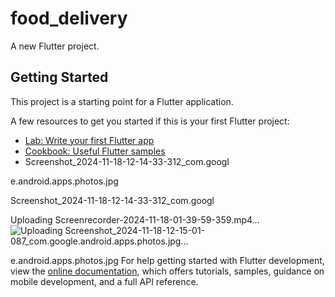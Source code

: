 # food_delivery

A new Flutter project.

## Getting Started

This project is a starting point for a Flutter application.

A few resources to get you started if this is your first Flutter project:

- [Lab: Write your first Flutter app](https://docs.flutter.dev/get-started/codelab)
- [Cookbook: Useful Flutter samples](https://docs.flutter.dev/cookbook)
- Screenshot_2024-11-18-12-14-33-312_com.googl

e.android.apps.photos.jpg

Screenshot_2024-11-18-12-14-33-312_com.googl

Uploading Screenrecorder-2024-11-18-01-39-59-359.mp4…
![Uploading Screenshot_2024-11-18-12-15-01-087_com.google.android.apps.photos.jpg…]()

e.android.apps.photos.jpg
For help getting started with Flutter development, view the
[online documentation](https://docs.flutter.dev/), which offers tutorials,
samples, guidance on mobile development, and a full API reference.
